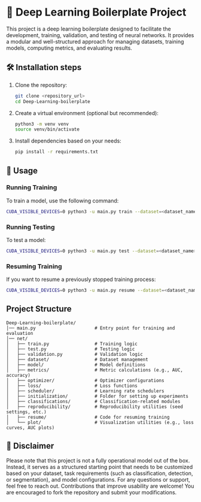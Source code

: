 # 🧠 Deep Learning Boilerplate Project

This project is a deep learning boilerplate designed to facilitate the development, training, validation, and testing of neural networks. It provides a modular and well-structured approach for managing datasets, training models, computing metrics, and evaluating results.

## 🛠️ Installation steps
1. Clone the repository:
   ```sh
   git clone <repository_url>
   cd Deep-Learning-boilerplate
   ```
2. Create a virtual environment (optional but recommended):
   ```sh
   python3 -m venv venv
   source venv/bin/activate
   ```
3. Install dependencies based on your needs:
   ```sh
   pip install -r requirements.txt
   ```

## 🔩 Usage
### Running Training
To train a model, use the following command:
```sh
CUDA_VISIBLE_DEVICES=0 python3 -u main.py train --dataset=<dataset_name> --split=1-fold --norm=none --epochs=30 --lr=1e-04 --bs=2 --loss=FocalLoss > train.txt
```

### Running Testing
To test a model:
```sh
CUDA_VISIBLE_DEVICES=0 python3 -u main.py test --dataset=<dataset_name> --split=1-fold --norm=none --epochs=30 --lr=1e-04 --bs=2 --loss=FocalLoss > test.txt
```

### Resuming Training
If you want to resume a previously stopped training process:
```sh
CUDA_VISIBLE_DEVICES=0 python3 -u main.py resume --dataset=<dataset_name> --split=1-fold --norm=none --epochs=30 --lr=1e-04 --bs=2 --loss=FocalLoss > resume.txt
```

## Project Structure
```
Deep-Learning-boilerplate/
│── main.py                      # Entry point for training and evaluation
│── net/
│   ├── train.py                 # Training logic
│   ├── test.py                  # Testing logic
│   ├── validation.py            # Validation logic
│   ├── dataset/                 # Dataset management
│   ├── model/                   # Model definitions
│   ├── metrics/                 # Metric calculations (e.g., AUC, accuracy)
│   ├── optimizer/               # Optimizer configurations
│   ├── loss/                    # Loss functions
│   ├── scheduler/               # Learning rate schedulers
│   ├── initialization/          # Folder for setting up experiments
│   ├── classifications/         # Classification-related modules
│   ├── reproducibility/         # Reproducibility utilities (seed settings, etc.)
│   ├── resume/                  # Code for resuming training
│   └── plot/                    # Visualization utilities (e.g., loss curves, AUC plots)
```

## 🚨 Disclaimer
Please note that this project is not a fully operational model out of the box. Instead, it serves as a structured starting point that needs to be customized based on your dataset, task requirements (such as classification, detection, or segmentation), and model configurations.
For any questions or support, feel free to reach out. Contributions that improve usability are welcome! You are encouraged to fork the repository and submit your modifications.

